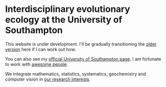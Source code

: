 # Interdisciplinary evolutionary ecology at the University of Southampton

This website is under development. I'll be gradually transitioning the [older version](http://fusionecology.org/FusionEcology/index.html) here if I can work out how. 

You can also see my [official University of Southampton page](https://www.southampton.ac.uk/oes/about/staff/te1e12.page). I am fortunate to work with [awesome people](https://tomezard.github.io/team). 

We integrate mathematics, statistics, systematics, geochemistry and computer vision in [our research interests](https://tomezard.github.io/research).
